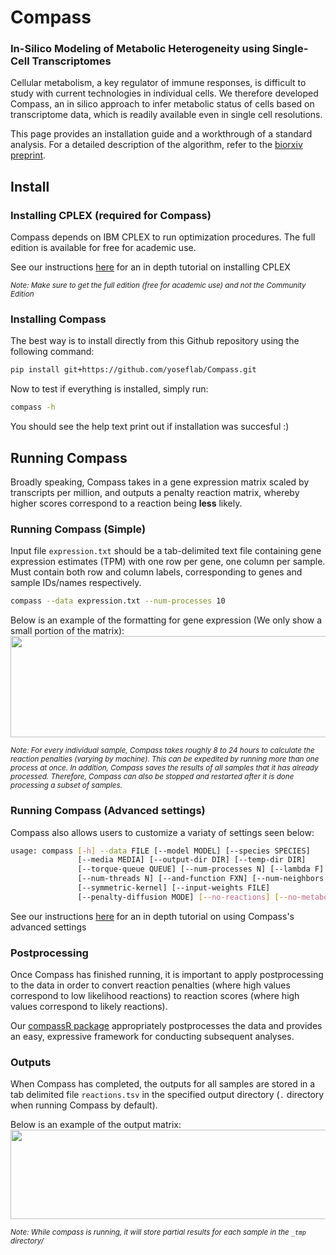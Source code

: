 # Compass
### In-Silico Modeling of Metabolic Heterogeneity using Single-Cell Transcriptomes
Cellular metabolism, a key regulator of immune responses, is difficult to study with current technologies in individual cells. We therefore developed Compass, an in silico approach to infer metabolic status of cells based on transcriptome data, which is readily available even in single cell resolutions.

This page provides an installation guide and a workthrough of a standard analysis. For a detailed description of the algorithm, refer to the [biorxiv preprint](https://www.biorxiv.org/content/10.1101/2020.01.23.912717v1?rss=1).

## Install

### Installing CPLEX (required for Compass)

Compass depends on IBM CPLEX to run optimization procedures.  The full edition is available for free for academic use.

See our instructions [here](https://github.com/YosefLab/Compass/wiki/Installing-CPLEX-Tutorial) for an in depth tutorial on installing CPLEX

<sub>*Note: Make sure to get the full edition (free for academic use) and not the Community Edition*</sub>

### Installing Compass

The best way is to install directly from this Github repository using the following command:

```bash
pip install git+https://github.com/yoseflab/Compass.git
```

Now to test if everything is installed, simply run:

```bash
compass -h
```
You should see the help text print out if installation was succesful :)

## Running Compass
Broadly speaking, Compass takes in a gene expression matrix scaled by transcripts per million, and outputs a penalty reaction matrix, whereby higher scores correspond to a reaction being **less** likely.




### Running Compass (Simple)
Input file `expression.txt` should be a tab-delimited text file containing gene expression estimates (TPM) with one row per gene, one column per sample.  Must contain both row and column labels, corresponding to genes and sample IDs/names respectively.

```bash
compass --data expression.txt --num-processes 10
```
Below is an example of the formatting for gene expression (We only show a small portion of the matrix):
<img src="https://i.imgur.com/VUzHWMr.png" width="646" height="162"></img>


<sub>*Note: For every individual sample, Compass takes roughly 8 to 24 hours to calculate the reaction penalties (varying by machine). This can be expedited by running more than one process at once.  In addition, Compass saves the results of all samples that it has already processed. Therefore, Compass can also be stopped and restarted after it is done processing a subset of samples.*</sub>

### Running Compass (Advanced settings)
Compass also allows users to customize a variaty of settings seen below:
```bash
usage: compass [-h] --data FILE [--model MODEL] [--species SPECIES]
               [--media MEDIA] [--output-dir DIR] [--temp-dir DIR]
               [--torque-queue QUEUE] [--num-processes N] [--lambda F]
               [--num-threads N] [--and-function FXN] [--num-neighbors N]
               [--symmetric-kernel] [--input-weights FILE]
               [--penalty-diffusion MODE] [--no-reactions] [--no-metabolites]
```

See our instructions [here](https://github.com/YosefLab/Compass/wiki/Compass-Advanced-Usage-Tutorial) for an in depth tutorial on using Compass's advanced settings

### Postprocessing

Once Compass has finished running, it is important to apply postprocessing to the data in order to convert reaction penalties (where high values correspond to low likelihood reactions) to reaction scores (where high values correspond to likely reactions).

Our [compassR package](https://github.com/YosefLab/compassR) appropriately postprocesses the data and provides an easy, expressive framework for conducting subsequent analyses.

### Outputs
When Compass has completed, the outputs for all samples are stored in a tab delimited file `reactions.tsv` in the specified output directory (`.` directory when running Compass by default).

Below is an example of the output matrix:
<img src="https://i.imgur.com/pwZbqLT.jpg" width="646" height="143"></img>

<sub>*Note: While compass is running, it will store partial results for each sample in the `_tmp` directory/*</sub>

